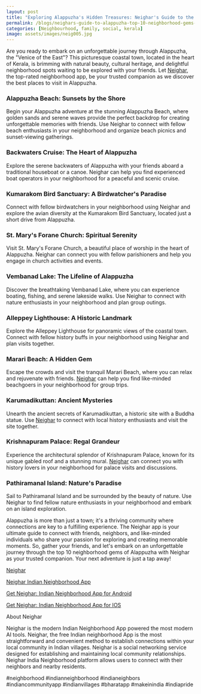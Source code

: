 ```yaml
---
layout: post
title: "Exploring Alappuzha's Hidden Treasures: Neighar's Guide to the Top 10 Neighborhood Gems with Friends"
permalink: /blogs/neighars-guide-to-alappuzha-top-10-neighborhood-gems-to-explore-with-friends
categories: [Neighbourhood, family, social, kerala]
image: assets/images/neig005.jpg
---
```



Are you ready to embark on an unforgettable journey through Alappuzha, the "Venice of the East"? This picturesque coastal town, located in the heart of Kerala, is brimming with natural beauty, cultural heritage, and delightful neighborhood spots waiting to be explored with your friends. Let [Neighar](https://play.google.com/store/apps/details?id=com.neighar.app&hl=en_IN&gl=US), the top-rated neighborhood app, be your trusted companion as we discover the best places to visit in Alappuzha.

### Alappuzha Beach: Sunsets by the Shore

Begin your Alappuzha adventure at the stunning Alappuzha Beach, where golden sands and serene waves provide the perfect backdrop for creating unforgettable memories with friends. Use Neighar to connect with fellow beach enthusiasts in your neighborhood and organize beach picnics and sunset-viewing gatherings.

### Backwaters Cruise: The Heart of Alappuzha

Explore the serene backwaters of Alappuzha with your friends aboard a traditional houseboat or a canoe. Neighar can help you find experienced boat operators in your neighborhood for a peaceful and scenic cruise.

### Kumarakom Bird Sanctuary: A Birdwatcher's Paradise

Connect with fellow birdwatchers in your neighborhood using Neighar and explore the avian diversity at the Kumarakom Bird Sanctuary, located just a short drive from Alappuzha.

### St. Mary's Forane Church: Spiritual Serenity

Visit St. Mary's Forane Church, a beautiful place of worship in the heart of Alappuzha. Neighar can connect you with fellow parishioners and help you engage in church activities and events.

### Vembanad Lake: The Lifeline of Alappuzha

Discover the breathtaking Vembanad Lake, where you can experience boating, fishing, and serene lakeside walks. Use Neighar to connect with nature enthusiasts in your neighborhood and plan group outings.

### Alleppey Lighthouse: A Historic Landmark

Explore the Alleppey Lighthouse for panoramic views of the coastal town. Connect with fellow history buffs in your neighborhood using Neighar and plan visits together.

### Marari Beach: A Hidden Gem

Escape the crowds and visit the tranquil Marari Beach, where you can relax and rejuvenate with friends. [Neighar](https://play.google.com/store/apps/details?id=com.neighar.app&hl=en_IN&gl=US) can help you find like-minded beachgoers in your neighborhood for group trips.

### Karumadikuttan: Ancient Mysteries

Unearth the ancient secrets of Karumadikuttan, a historic site with a Buddha statue. Use [Neighar](https://play.google.com/store/apps/details?id=com.neighar.app&hl=en_IN&gl=US) to connect with local history enthusiasts and visit the site together.

### Krishnapuram Palace: Regal Grandeur

Experience the architectural splendor of Krishnapuram Palace, known for its unique gabled roof and a stunning mural. [Neighar](https://play.google.com/store/apps/details?id=com.neighar.app&hl=en_IN&gl=US) can connect you with history lovers in your neighborhood for palace visits and discussions.

### Pathiramanal Island: Nature's Paradise

Sail to Pathiramanal Island and be surrounded by the beauty of nature. Use Neighar to find fellow nature enthusiasts in your neighborhood and embark on an island exploration.

Alappuzha is more than just a town; it's a thriving community where connections are key to a fulfilling experience. The Neighar app is your ultimate guide to connect with friends, neighbors, and like-minded individuals who share your passion for exploring and creating memorable moments. So, gather your friends, and let's embark on an unforgettable journey through the top 10 neighborhood gems of Alappuzha with Neighar as your trusted companion. Your next adventure is just a tap away!


[Neighar](https://www.neighar.com)

[Neighar Indian Neighborhood App](https://neighar.com/download)

[Get Neighar: Indian Neighborhood App for Android](https://play.google.com/store/apps/details?id=com.neighar.app)

[Get Neighar: Indian Neighborhood App for IOS](https://apps.apple.com/us/app/neighar-india-neighborhood-app/id6471035218)

About Neighar

Neighar is the modern Indian Neighborhood App powered the most modern AI tools. Neighar, the free Indian neighborhood App is the most straightforward and convenient method to establish connections within your local community in Indian villages. Neighar is a social networking service designed for establishing and maintaining local community relationships. Neighar India Neighborhood platform allows users to connect with their neighbors and nearby residents.

#neighborhood #indianneighborhood #indianeighbors #indiancommunityapp #indianvillages #bharatapp #makeinindia #indiapride
